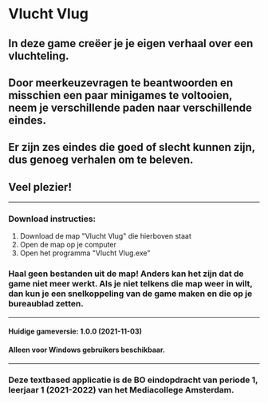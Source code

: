 # Vlucht Vlug

## In deze game creëer je je eigen verhaal over een vluchteling.

## Door meerkeuzevragen te beantwoorden en misschien een paar minigames te voltooien, neem je verschillende paden naar verschillende eindes.

## Er zijn zes eindes die goed of slecht kunnen zijn, dus genoeg verhalen om te beleven.

## Veel plezier!

---

### Download instructies:
1. Download de map "Vlucht Vlug" die hierboven staat
2. Open de map op je computer
3. Open het programma "Vlucht Vlug.exe"

### Haal geen bestanden uit de map! Anders kan het zijn dat de game niet meer werkt. Als je niet telkens die map weer in wilt, dan kun je een snelkoppeling van de game maken en die op je bureaublad zetten.

---

#### Huidige gameversie: 1.0.0 (2021-11-03)
#### Alleen voor Windows gebruikers beschikbaar.

---

### Deze textbased applicatie is de BO eindopdracht van periode 1, leerjaar 1 (2021-2022) van het Mediacollege Amsterdam.